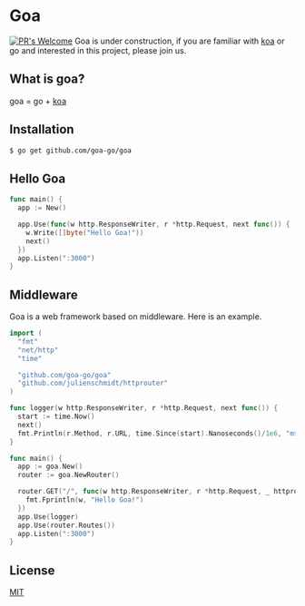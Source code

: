 # Goa

[![PR's Welcome](https://img.shields.io/badge/PRs-welcome-brightgreen.svg?style=flat)](https://github.com/goa-go/goa/pull/new)
Goa is under construction, if you are familiar with [koa](https://github.com/koajs/koa) or go and interested in this project, please join us.

## What is goa?
goa = go + [koa](https://github.com/koajs/koa)

## Installation

```bash
$ go get github.com/goa-go/goa
```

##  Hello Goa

```go
func main() {
  app := New()

  app.Use(func(w http.ResponseWriter, r *http.Request, next func()) {
    w.Write([]byte("Hello Goa!"))
    next()
  })
  app.Listen(":3000")
}
```

## Middleware

Goa is a web framework based on middleware. Here is an example.
```go
import (
  "fmt"
  "net/http"
  "time"

  "github.com/goa-go/goa"
  "github.com/julienschmidt/httprouter"
)

func logger(w http.ResponseWriter, r *http.Request, next func()) {
  start := time.Now()
  next()
  fmt.Println(r.Method, r.URL, time.Since(start).Nanoseconds()/1e6, "ms")
}

func main() {
  app := goa.New()
  router := goa.NewRouter()

  router.GET("/", func(w http.ResponseWriter, r *http.Request, _ httprouter.Params) {
    fmt.Fprintln(w, "Hello Goa!")
  })
  app.Use(logger)
  app.Use(router.Routes())
  app.Listen(":3000")
}
```

## License

[MIT](https://github.com/goa-go/goa/blob/master/LICENSE)
